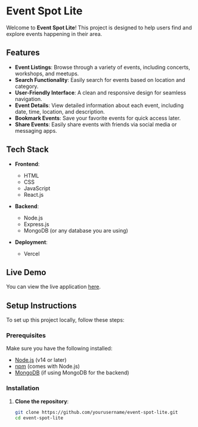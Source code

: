 # Event Spot Lite

Welcome to **Event Spot Lite**! This project is designed to help users find and explore events happening in their area. 

## Features

- **Event Listings**: Browse through a variety of events, including concerts, workshops, and meetups.
- **Search Functionality**: Easily search for events based on location and category.
- **User-Friendly Interface**: A clean and responsive design for seamless navigation.
- **Event Details**: View detailed information about each event, including date, time, location, and description.
- **Bookmark Events**: Save your favorite events for quick access later.
- **Share Events**: Easily share events with friends via social media or messaging apps.

## Tech Stack

- **Frontend**: 
  - HTML
  - CSS
  - JavaScript
  - React.js

- **Backend**: 
  - Node.js
  - Express.js
  - MongoDB (or any database you are using)

- **Deployment**: 
  - Vercel

## Live Demo

You can view the live application [here](https://anurag-kumar-event-spot-lite.vercel.app/).

## Setup Instructions

To set up this project locally, follow these steps:

### Prerequisites

Make sure you have the following installed:

- [Node.js](https://nodejs.org/) (v14 or later)
- [npm](https://www.npmjs.com/get-npm) (comes with Node.js)
- [MongoDB](https://www.mongodb.com/) (if using MongoDB for the backend)

### Installation

1. **Clone the repository**:
   ```bash
   git clone https://github.com/yourusername/event-spot-lite.git
   cd event-spot-lite
